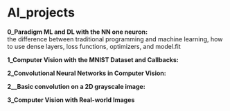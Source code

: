 # AI_projects

**0_Paradigm ML and DL with the NN one neuron:**\
the difference between traditional programming and machine learning, how to use dense layers, loss functions, optimizers, and model.fit

**1_Computer Vision with the MNIST Dataset and Callbacks:** 

**2_Convolutional Neural Networks in Computer Vision:**

**2__Basic convolution on a 2D grayscale image:**

**3_Computer Vision with Real-world Images**
